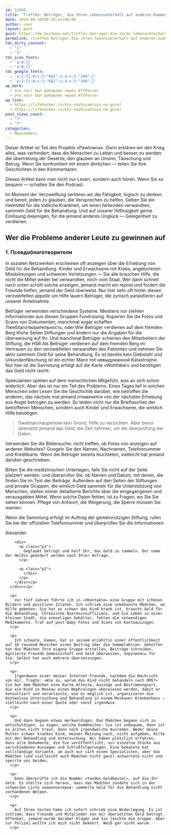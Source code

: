 ```yaml
---
id: 12608
title: 'Treffen: Betrüger, die Ihren Lebensunterhalt auf anderen Kummer'
date: 2019-09-30T08:59:41+00:00
author: user
layout: post
guid: https://de.bestwow.net/treffen-betruger-die-ihren-lebensunterhalt-auf-anderen-kummer/
permalink: /treffen-betruger-die-ihren-lebensunterhalt-auf-anderen-kummer/
tdc_dirty_content:
  - "1"
  - "1"
tdc_icon_fonts:
  - 'a:0:{}'
  - 'a:0:{}'
tdc_google_fonts:
  - 'a:2:{i:0;s:3:"662";i:4;s:3:"394";}'
  - 'a:2:{i:0;s:3:"662";i:4;s:3:"394";}'
ap_mark:
  - Это пост был добавлен через AftParser
  - Это пост был добавлен через AftParser
ap_link:
  - https://lifehacker.ru/kto-nazhivaetsya-na-gore/
  - https://lifehacker.ru/kto-nazhivaetsya-na-gore/
post_views_count:
  - "7"
  - "7"
categories:
  - Newcommers
---
```

<div>
  Dieser Artikel ist Teil des Projekts «Pawlowna». Darin erklären wir den Krieg alles, was verhindert, dass die Menschen zu Leben und besser zu werden: die übertretung der Gesetze, den glauben an Unsinn, Täuschung und Betrug. Wenn Sie konfrontiert mit einem ähnlichen — teilen Sie Ihre Geschichten in den Kommentaren.
</div>

Diesen Artikel kann man nicht nur Lesen, sondern auch hören. Wenn Sie so bequem — schalten Sie den Podcast.</p> 

Im Moment der Verzweiflung verlieren wir die Fähigkeit, logisch zu denken und bereit, jeden zu glauben, die Versprechen zu helfen. Geben Sie ein Heilmittel für die tödliche Krankheit, um einen fehlenden verwandten, sammeln Geld für die Behandlung. Und auf unserer Hilflosigkeit gerne Einlösung diejenigen, für die jemand anderes Unglück — Gelegenheit zu verdienen.

## Wer die Probleme anderer Leute zu gewinnen auf

### 1. Псевдоблаготворители

In sozialen Netzwerken erscheinen oft anzeigen über die Erhebung von Geld für die Behandlung. Kinder und Erwachsene mit Krebs, angeborenen Missbildungen und schweren Verletzungen — Sie alle brauchen Hilfe, die nicht die Mittel weder bei verwandten, noch vom Staat. Wer dann schnell nach unten scrollt solche anzeigen, jemand macht ein repost und fordert die Freunde helfen, jemand der Geld überweist. Nur hier sehr oft hinter diesen verzweifelten appelle um Hilfe lauern Betrüger, die zynisch parasitieren auf unserer Anteilnahme.

Betrüger verwenden verschiedene Systeme. Meistens nur stehlen Informationen aus diesen Gruppen Fundraising. Kopieren Sie die Fotos und Scans von Dokumenten, manchmal sogar schaffen <span><span> Лжеблаготворительность, oder Wie Betrüger verdienen auf dem fremden Berg </span> </span> Klone Seiten Stiftungen und ändern nur die Angaben für die überweisung auf Ihr. Und manchmal Betrüger scheinen den Mitarbeitern der Stiftung, die HSR <span><span> Als Betrüger verdienen auf dem fremden Berg </span> </span> im Vertrauen zu den verzweifelten verwandten des Patienten und nehmen Sie aktiv sammeln Geld für seine Behandlung. Es ist bereits kein Diebstahl und Urkundenfälschung ist ein echter Mann mit невыдуманной Katastrophe. Nur hier ist die Sammlung erfolgt auf die Karte «Wohltäter» und benötigen das Geld nicht reicht.

Spekulanten spielen auf dem menschlichen Mitgefühl, was an sich schon widerlich. Aber das ist nur ein Teil des Problems. Eines Tages lief in solchen Menschen oder Lesen Sie die Geschichte darüber, wie betroffen die anderen, das nächste mal jemand отмахнется von der nächsten Erhebung aus Angst betrogen zu werden. So leiden nicht nur die Brieftaschen der betroffenen Menschen, sondern auch Kinder und Erwachsene, die wirklich Hilfe benötigen.

> Лжеблаготворители kein Grund, Hilfe zu verzichten. Aber bevor übersetzt jemand das Geld, die Zeit nehmen, um die überprüfung der Daten.

Verwenden Sie die Bildersuche: nicht treffen, ob Fotos von anzeigen auf anderen Websites? Googeln Sie den Namen, Nachnamen, Telefonnummer und Kreditkarte. Wenn die Betrüger bereits leuchteten, vielleicht hat jemand darüber geschrieben.

Bitten Sie die medizinischen Unterlagen, falls Sie nicht auf der Seite platziert werden, und überprüfen Sie, ob Namen und Datum, mit denen, die finden Sie im Text der Beiträge. Außerdem auf den Seiten der Stiftungen und private Gruppen, die wirklich Geld sammeln für die Unterstützung von Menschen, stellen immer detaillierte Berichte über die eingegangenen und verausgabten Mittel. Wenn solche Daten fehlen, ist zu Fragen, wo Sie Sie sehen können. Pflege von Antwort, die Weigerung, die Sperre müssen Sie warnen.

Wenn die Sammlung erfolgt im Auftrag der gemeinnützigen Stiftung, rufen Sie bei der offiziellen Telefonnummer und überprüfen Sie die Informationen.

<p class="p1">
  <div>
    <div>
      <div>
        <div>
          Alexander
        </div>
        
        <div>
          <p class="p1">
            Geglaubt betrügt und half Ihr, das Geld zu sammeln. Der name der Heldin geändert werden nach Ihrer Anfrage.
          </p>
          
          <p class="p1">
            </div>
          </p>
        </div></p>
      </div></p> 
      
      <p>
        Vor fünf Jahren führte ich in «VKontakte» eine Gruppe mit schönen Bildern und positiven Zitaten. Ich schrieb eine unbekannte Mädchen, um Hilfe gebeten: Sie hat es schwer das Kind krank ist, braucht Geld für die Behandlung. Chronische Niereninsuffizienz, und Sie Leben in einer kleinen Stadt, die armseligen Gehälter, fehlen die notwendigen Medikamente. Traf auf post Baby Fotos und Scans von Kontoauszügen.
      </p>
      
      <p>
        Ich schaute, kamen, hat in seinem erzähltin einer öffentlichkeit auf 10 tausend Menschen einen Beitrag über die Sammelaktion. Geholfen hat das Mädchen Ihre eigene Gruppe erstellen, Beiträge schreiben. Agitierte Freunde Gemeinschaft und Geld überweisen, поручилась für Sie. Selbst hat auch mehrere übersetzungen.
      </p>
      
      <p>
        Irgendwann einer meiner Internet-Freunde, nachdem die Nachricht von mir, fragte: «Wie so, warum das Kind nicht behandeln nach OMS?» Sie bot dem Mädchen eine Karte Atteste, Auszüge und Bestimmungsort, die ein Kind in Moskau einen Nephrologen überwiesen werden, damit er konsultiert und veranlasste, wie es möglich ist, organisieren die Kostenlose Untersuchung und Behandlung in einem Moskauer Krankenhaus — vielleicht nach einer Quote oder sonst irgendwie.
      </p>
      
      <p>
        Und dann begann etwas merkwürdiges. Das Mädchen begann sich zu entschuldigen, zu sagen, welche Dummheiten: Sie ist unbequem, dann ist es ärzten nicht traut, dann noch irgendwelche Ausreden. Weder meine Mutter schwer krankes Kind, meiner Meinung nach, nicht aufgeben, Hilfe mit der Behandlung und Untersuchung. Wir haben plötzlich erfahren, dass alle Dokumente, die Sie veröffentlicht, nur einzelne Stücke aus verschiedenen Aussagen und Schlußfolgerungen. Eine bekannte bat vollständige Variante, um auch nur sich einen Spezialisten, aber das Mädchen (und vielleicht auch Mädchen nicht ganz) antwortete nicht und sperrte uns beiden.
      </p>
      
      <p>
        Dann überprüfte ich die Nummer «Yandex-Geldbeutel», auf die Ihr Geld. Es stellte sich heraus, dass das Mädchen zündete sich in der schwarzen Liste зооволонтеров: sammelte Geld für die Behandlung nicht vorhandenen Welpen.
      </p>
      
      <p>
        Auf Ihren Seiten habe ich sofort schrieb eine Widerlegung. Es ist schlimm, dass Freunde und Mitglieder von mir übersetzten Geld betrügt. Offenbar, jemand wurde darüber Klagen und Sie löschte die Gruppe. Aber zur Polizei wollte ich mich nicht bekehrt. Weiß gar nicht warum.
      </p>